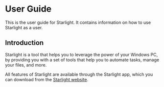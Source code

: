 # User Guide

This is the user guide for Starlight. It contains information on how to use Starlight as a user.

## Introduction

Starlight is a tool that helps you to leverage the power of your Windows PC, by providing you with a set of tools that help you to automate tasks, manage your files, and more.

All features of Starlight are available through the Starlight app, which you can download from the [Starlight website](https://starlight.com).
